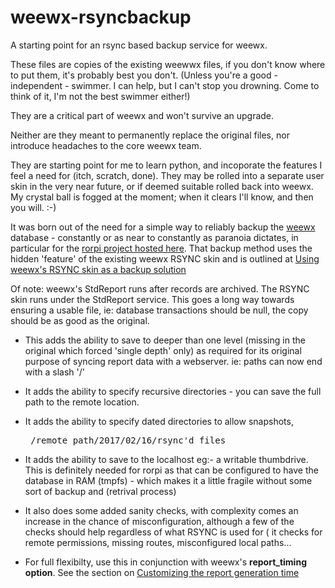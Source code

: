 # weewx-rsyncbackup
A starting point for an rsync based backup service for weewx.

These files are copies of the existing weewwx files, if you don't know where to put them, it's probably best you don't. (Unless you're a good - independent - swimmer. I can help, but I can't stop you drowning. Come to think of it, I'm not the best swimmer either!)

They are a critical part of weewx and won't survive an upgrade.

Neither are they meant to permanently replace the original files, nor introduce headaches to the core weewx team. 

They are starting point for me to learn python, and incoporate the features I feel a need for (itch, scratch, done).  They may be rolled into a separate user skin in the very near future, or if deemed suitable rolled back into weewx. My crystal ball is fogged at the moment; when it clears I'll know, and then you will. :-)

It was born out of the need for a simple way to reliably backup the [weewx](http://weewx.com) database - constantly or as near to constantly as paranoia dictates, in particular for the [rorpi project hosted here](https://github.com/glennmckechnie/rorpi-raspberrypi). That backup method uses the hidden 'feature' of  the existing weewx RSYNC skin and is outlined at [Using weewx's RSYNC skin as a backup solution](https://github.com/glennmckechnie/rorpi-raspberrypi/wiki/rorpi-Using-weewx's-RSYNC-skin-as-a-backup-solution)

Of note: weewx's StdReport runs after records are archived. The RSYNC skin runs under the StdReport service. This goes a long way towards ensuring a usable file, ie: database transactions should be null, the copy should be as good as the original.

* This adds the ability to save to deeper than one level  (missing in the original which forced 'single depth' only) as required for its original purpose of syncing report data with a webserver. ie: paths can now end with a slash '/'

* It adds the ability to specify recursive directories - you can save the full path to the remote location.

* It adds the ability to specify dated directories to allow snapshots, <pre> /remote_path/2017/02/16/rsync'd files </pre>

* It adds the ability to save to the localhost eg:- a writable thumbdrive. This is definitely needed for rorpi as that can be configured to have the database in RAM (tmpfs) - which makes it a little fragile without some sort of backup and (retrival process)

* It also does some added sanity checks, with complexity comes an increase in the chance of misconfiguration, although a few of the checks should help regardless of what RSYNC is used for ( it checks for remote permissions, missing routes, misconfigured local paths...

* For full flexibilty, use this in conjunction with weewx's **report_timing option**. See the section on [Customizing the report generation time](http://www.weewx.com/docs/customizing.htm#customizing_gen_time)

